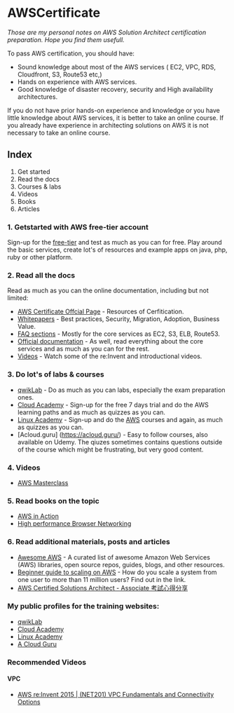 # AWSCertificate

*Those are my personal notes on AWS Solution Architect certification preparation. Hope you find them usefull.*

To pass AWS certification, you should have:

 * Sound knowledge about most of the AWS services ( EC2, VPC, RDS, Cloudfront, S3, Route53 etc,)
 * Hands on experience with AWS services.
 * Good knowledge of disaster recovery, security and High availability architectures.

If you do not have prior hands-on experience and knowledge or you have little knowledge about AWS services, it is better to take an online course. If you already have experience in architecting solutions on AWS it is not necessary to take an online course.

## Index

 1. Get started
 2. Read the docs
 3. Courses & labs
 4. Videos
 5. Books
 6. Articles 

### 1. Getstarted with AWS free-tier account
Sign-up for the [free-tier](https://aws.amazon.com/free/) and test as much as you can for free. Play around the basic services, create lot's of resources and example apps on java, php, ruby or other platform.

### 2. Read all the docs
Read as much as you can the online documentation, including but not limited:
 * [AWS Certificate Offcial Page](https://aws.amazon.com/tw/certification/) - Resources of Cerfitication.
 * [Whitepapers](https://aws.amazon.com/whitepapers/) - Best practices, Security, Migration, Adoption, Business Value.
 * [FAQ sections](https://aws.amazon.com/faqs/) - Mostly for the core services as EC2, S3, ELB, Route53.
 * [Official documentation](https://aws.amazon.com/documentation/) - As well, read everything about the core services and as much as you can for the rest.
 * [Videos](https://www.youtube.com/user/AmazonWebServices/videos) - Watch some of the re:Invent and introductional videos.

### 3. Do lot's of labs & courses

 * [qwikLab](https://www.qwiklab.com/) - Do as much as you can labs, especially the exam preparation ones.
 * [Cloud Academy](http://cloudacademy.com/) - Sign-up for the free 7 days trial and do the AWS learning paths and as much as quizzes as you can.
 * [Linux Academy](https://linuxacademy.com/) - Sign-up and do the [AWS](https://linuxacademy.com/amazon-web-services) courses and again, as much as quizzes as you can.
 * [Acloud.guru] (https://acloud.guru/) - Easy to follow courses, also available on Udemy. The qiuzes sometimes contains questions outside of the course which might be frustrating, but very good content.

### 4. Videos
 * [AWS Masterclass](https://www.youtube.com/playlist?list=PLFifP_HeKxFk8hr-LA5XDlFfHOMosQJYp)

### 5. Read books on the topic
 * [AWS in Action](https://www.manning.com/books/amazon-web-services-in-action)
 * [High performance Browser Networking](http://www.amazon.com/High-Performance-Browser-Networking-performance/dp/1449344763)

### 6. Read additional materials, posts and articles
 * [Awesome AWS](https://github.com/donnemartin/awesome-aws) - A curated list of awesome Amazon Web Services (AWS) libraries, open source repos, guides, blogs, and other resources.
 * [Beginner guide to scaling on AWS](http://highscalability.com/blog/2016/1/11/a-beginners-guide-to-scaling-to-11-million-users-on-amazons.html) - How do you scale a system from one user to more than 11 million users? Find out in the link.
 * [AWS Certified Solutions Architect - Associate 考試心得分享](https://stephonchen.blogspot.tw/2016/06/aws-certified-solutions-architect.html)

### My public profiles for the training websites:

 * [qwikLab](https://qwiklabs.com/public_profiles/b0b50bad-332a-456d-ae19-5177227a5c53)
 * [Cloud Academy](https://cloudacademy.com/user/miglen/)
 * [Linux Academy](https://linuxacademy.com/profile/show/user/name/miglen)
 * [A Cloud Guru](https://acloud.guru/named/miglen)

### Recommended Videos

#### VPC
* [AWS re:Invent 2015 | (NET201) VPC Fundamentals and Connectivity Options](https://www.youtube.com/watch?v=5_bQ6Dgk6k8)
 
